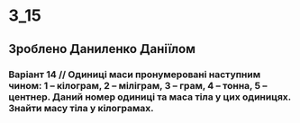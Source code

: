 # 3_15
## Зроблено Даниленко Даніїлом
### Варіант 14 // Одиниці маси пронумеровані наступним чином: 1 – кілограм, 2 – міліграм, 3 – грам, 4 – тонна, 5 – центнер. Даний номер одиниці та маса тіла у цих одиницях. Знайти масу тіла у кілограмах.

